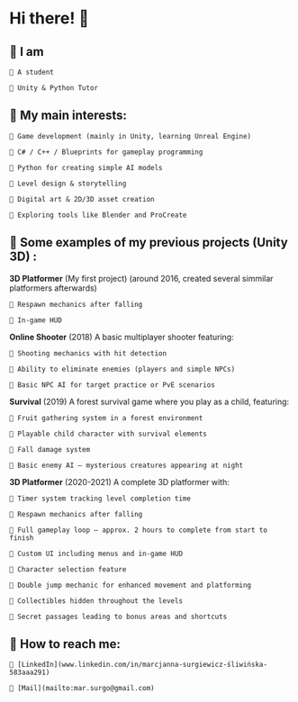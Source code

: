 # Hi there! 🩷

## 🤍 I am
  
    💮 A student
  
    💮 Unity & Python Tutor

## 🤍 My main interests:

    💮 Game development (mainly in Unity, learning Unreal Engine)

    💮 C# / C++ / Blueprints for gameplay programming

    💮 Python for creating simple AI models

    💮 Level design & storytelling
 
    💮 Digital art & 2D/3D asset creation

    💮 Exploring tools like Blender and ProCreate

## 🤍 Some examples of my previous projects (Unity 3D) :

**3D Platformer** (My first project)
(around 2016, created several simmilar platformers afterwards)

    💮 Respawn mechanics after falling

    💮 In-game HUD

**Online Shooter**
(2018)
A basic multiplayer shooter featuring:

    💮 Shooting mechanics with hit detection

    💮 Ability to eliminate enemies (players and simple NPCs)

    💮 Basic NPC AI for target practice or PvE scenarios

**Survival**
(2019)
A forest survival game where you play as a child, featuring:

    💮 Fruit gathering system in a forest environment

    💮 Playable child character with survival elements

    💮 Fall damage system

    💮 Basic enemy AI – mysterious creatures appearing at night

**3D Platformer**
(2020-2021)
A complete 3D platformer with:
  
    💮 Timer system tracking level completion time

    💮 Respawn mechanics after falling

    💮 Full gameplay loop – approx. 2 hours to complete from start to finish

    💮 Custom UI including menus and in-game HUD

    💮 Character selection feature

    💮 Double jump mechanic for enhanced movement and platforming

    💮 Collectibles hidden throughout the levels

    💮 Secret passages leading to bonus areas and shortcuts
  
## 🤍 How to reach me:

    💮 [LinkedIn](www.linkedin.com/in/marcjanna-surgiewicz-śliwińska-583aaa291)
  
    💮 [Mail](mailto:mar.surgo@gmail.com)
